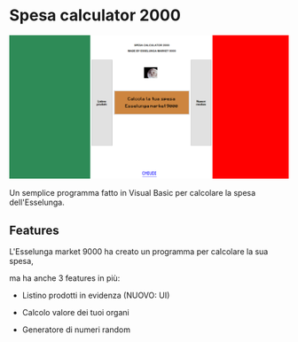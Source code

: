 # Spesa calculator 2000
![Alt text](image.png?raw=true "Title")

Un semplice programma fatto in Visual Basic per calcolare la spesa dell'Esselunga.

## Features
L'Esselunga market 9000 ha creato un programma per calcolare la sua spesa,

ma ha anche 3 features in più:

- Listino prodotti in evidenza (NUOVO: UI)

- Calcolo valore dei tuoi organi

- Generatore di numeri random
